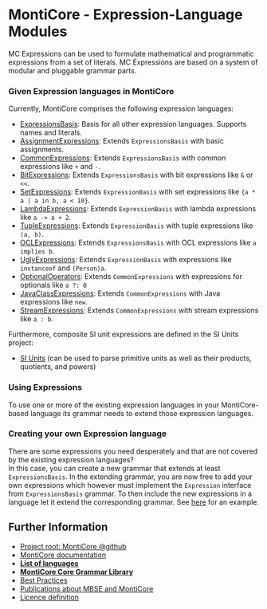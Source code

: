 <!-- (c) https://github.com/MontiCore/monticore -->

<!-- This is a MontiCore stable explanation. -->

# MontiCore - Expression-Language Modules

MC Expressions can be used to formulate mathematical and programmatic
expressions from a set of literals. MC Expressions are based on a system of
modular and pluggable grammar parts.

### Given Expression languages in MontiCore

Currently, MontiCore comprises the following expression languages:

* [ExpressionsBasis](ExpressionsBasis.mc4): Basis for all other expression
languages. Supports names and literals.
* [AssignmentExpressions](AssignmentExpressions.mc4): Extends `ExpressionsBasis` 
with basic assignments.
* [CommonExpressions](CommonExpressions.mc4): Extends `ExpressionsBasis` 
with common expressions like `+` and `-`.
* [BitExpressions](BitExpressions.mc4): Extends `ExpressionsBasis` 
with bit expressions like `&` or `<<`.
* [SetExpressions](../ocl/SetExpressions.mc4): Extends `ExpressionBasis`
with set expressions like `{a * a | a in b, a < 10}`.
* [LambdaExpressions](LambdaExpressions.mc4): Extends `ExpressionBasis` 
with lambda expressions like `a -> a + 2`.
* [TupleExpressions](TupleExpressions.mc4): Extends `ExpressionBasis`
with tuple expressions like `(a, b)`.
* [OCLExpressions](../ocl/OCLExpressions.mc4): Extends `ExpressionsBasis`
with OCL expressions like `a implies b`.
* [UglyExpressions](UglyExpressions.mc4): Extends `ExpressionBasis`
  with expressions like `instanceof` and `(Person)a`.
* [OptionalOperators](../ocl/OptionalOperators.mc4): Extends `CommonExpressions`
  with expressions for optionals like `a ?: 0`
* [JavaClassExpressions](JavaClassExpressions.mc4): Extends `CommonExpressions` 
with Java expressions like `new`.
* [StreamExpressions](StreamExpressions.mc4): Extends `CommonExpressions`
with stream expressions like `a : b`.

Furthermore, composite SI unit expressions are defined in the SI Units project:

* [SI Units](https://github.com/MontiCore/siunits/blob/master/src/main/grammars/de/monticore/SIUnits.mc4) (can be used to parse primitive units as well as their products, quotients, and powers)

### Using Expressions

To use one or more of the existing expression languages in your MontiCore-based
language its grammar needs to extend those expression languages.

### Creating your own Expression language

There are some expressions you need desperately and that are not covered
by the existing expression languages? <br/>
In this case, you can create a new grammar that extends at least
`ExpressionsBasis`. In the extending grammar, you are now free to add your own
expressions which however must implement the `Expression` interface from
`ExpressionsBasis` grammar. To then include the new expressions in a language
let it extend the corresponding grammar.
See [here](../../../../../test/grammars/de/monticore/expressions/CombineExpressionsWithLiterals.mc4)
for an example.

## Further Information

* [Project root: MontiCore @github](https://github.com/MontiCore/monticore)
* [MontiCore documentation](https://www.monticore.de/)
* [**List of languages**](https://github.com/MontiCore/monticore/blob/opendev/docs/Languages.md)
* [**MontiCore Core Grammar Library**](https://github.com/MontiCore/monticore/blob/opendev/monticore-grammar/src/main/grammars/de/monticore/Grammars.md)
* [Best Practices](https://github.com/MontiCore/monticore/blob/opendev/docs/BestPractices.md)
* [Publications about MBSE and MontiCore](https://www.se-rwth.de/publications/)
* [Licence definition](https://github.com/MontiCore/monticore/blob/master/00.org/Licenses/LICENSE-MONTICORE-3-LEVEL.md)

<!-- Links to other sites-->
[OCL-OCLExpressions]: https://git.rwth-aachen.de/monticore/languages/OCL/-/blob/develop/src/main/grammars/de/monticore/ocl/OCLExpressions.mc4
[OCL-SetExpressions]: https://git.rwth-aachen.de/monticore/languages/OCL/-/blob/develop/src/main/grammars/de/monticore/ocl/SetExpressions.mc4
